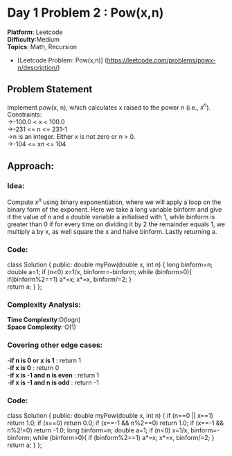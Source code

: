 # Day 1 Problem 2 : Pow(x,n)
**Platform**: Leetcode  
**Difficulty**:Medium  
**Topics**: Math, Recursion  
- [Leetcode Problem: Pow(x,n)] (https://leetcode.com/problems/powx-n/description/)

## Problem Statement
Implement pow(x, n), which calculates x raised to the power n (i.e., $x^n$).  
Constraints:  
->-100.0 < x < 100.0  
->-231 <= n <= 231-1  
->n is an integer. Either x is not zero or n > 0.  
->-104 <= xn <= 104

## Approach:

### Idea:
Compute $x^n$ using binary exponentiation, where we will apply a loop on the binary form of the exponent.
Here we take a long variable binform and give it the value of n and a double variable a initialised with 1, while binform is greater than 0 if for every time on dividing it by 2 the remainder equals 1, we multiply a by x, as well square the x and halve binform. Lastly returning a.

### Code:
class Solution {
public:
    double myPow(double x, int n) {
      long binform=n;
      double a=1;
      if (n<0) x=1/x, binform=-binform;
      while (binform>0){
        if(binform%2==1) a*=x;
        x*=x, binform/=2;
      }  
      return a;
    }
};

### Complexity Analysis:
**Time Complexity**:O(logn)  
**Space Complexity**: O(1)

### Covering other edge cases:  
-**if n is 0 or x is 1** : return 1  
-**if x is 0** : return 0  
-**if x is -1 and n is even** : return 1  
-**if x is -1 and n is odd** : return -1

### Code:
class Solution {
public:
    double myPow(double x, int n) {
        if (n==0 || x==1) return 1.0;
        if (x==0) return 0.0;
        if (x==-1 && n%2==0) return 1.0;
        if (x==-1 && n%2!=0) return -1.0;
        long binform=n;
        double a=1;
        if (n<0) x=1/x, binform=-binform;
        while (binform>0){
            if (binform%2==1) a*=x;
            x*=x, binform/=2;
        }
        return a;
    }
};
